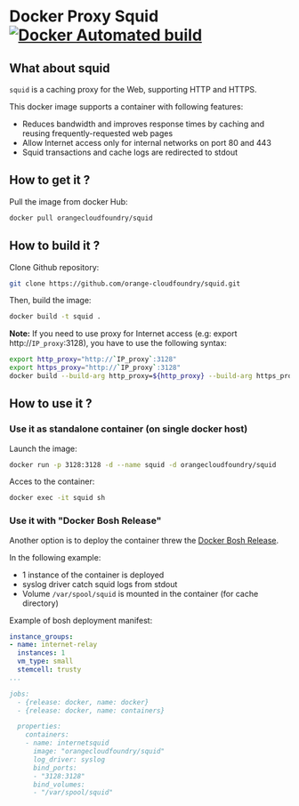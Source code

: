 # Docker Proxy Squid [![Docker Automated build](https://img.shields.io/docker/automated/orangecloudfoundry/squid.svg?style=plastic)](https://hub.docker.com/r/orangecloudfoundry/squid/)

## What about squid

`squid` is a caching proxy for the Web, supporting HTTP and HTTPS.

This docker image supports a container with following features:

* Reduces bandwidth and improves response times by caching and reusing frequently-requested web pages
* Allow Internet access only for internal networks on port 80 and 443
* Squid transactions and cache logs are redirected to stdout

## How to get it ?

Pull the image from docker Hub:

``` bash
docker pull orangecloudfoundry/squid
```

## How to build it ?

Clone Github repository:

``` bash
git clone https://github.com/orange-cloudfoundry/squid.git
```

Then, build the image:

``` bash
docker build -t squid .
```

**Note:**
If you need to use proxy for Internet access (e.g: export http://`IP_proxy`:3128), you have to use the following syntax:

``` bash
export http_proxy="http://`IP_proxy`:3128"
export https_proxy="http://`IP_proxy`:3128"
docker build --build-arg http_proxy=${http_proxy} --build-arg https_proxy=${https_proxy} -t squid .
```

## How to use it ?

### Use it as standalone container (on single docker host)

Launch the image:

``` bash
docker run -p 3128:3128 -d --name squid -d orangecloudfoundry/squid
```

Acces to the container:

``` bash
docker exec -it squid sh
```

### Use it with "Docker Bosh Release"

Another option is to deploy the container threw the [Docker Bosh Release](https://github.com/cloudfoundry-community/docker-boshrelease).

In the following example:

* 1 instance of the container is deployed
* syslog driver catch squid logs from stdout
* Volume `/var/spool/squid` is mounted in the container (for cache directory)

Example of bosh deployment manifest:

``` yaml
instance_groups:
- name: internet-relay
  instances: 1
  vm_type: small
  stemcell: trusty
...

jobs:
  - {release: docker, name: docker}
  - {release: docker, name: containers}

  properties:
    containers:
    - name: internetsquid
      image: "orangecloudfoundry/squid"
      log_driver: syslog
      bind_ports:
      - "3128:3128"
      bind_volumes:
      - "/var/spool/squid"
```
